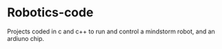 # Robotics-code
Projects coded in c and c++ to run and control a mindstorm robot, and an ardiuno chip.
